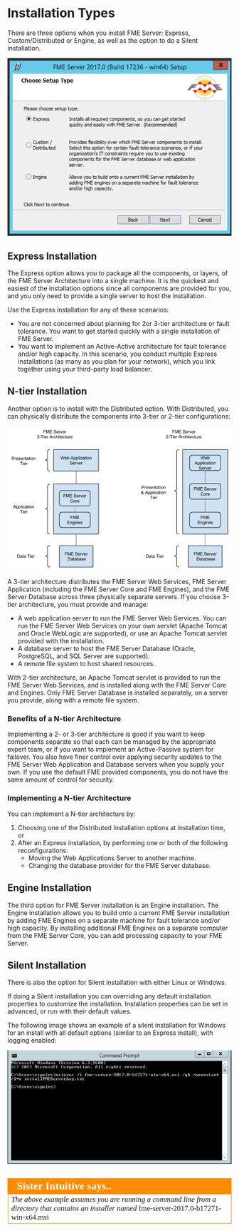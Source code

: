 # Installation Types #

There are three options when you install FME Server: Express, Custom/Distributed or Engine, as well as the option to do a Silent installation.

![](./Images/1.001.installationOptionsScreen.png)
<br>
## Express Installation ##

The Express option allows you to package all the components, or layers, of the FME Server Architecture into a single machine. It is the quickest and easiest of the installation options since all components are provided for you, and you only need to provide a single server to host the installation.

Use the Express installation for any of these scenarios:

- You are not concerned about planning for 2or 3-tier architecture or fault tolerance. You want to get started quickly with a single installation of FME Server.
- You want to implement an Active-Active architecture for fault tolerance and/or high capacity. In this scenario, you conduct multiple Express installations (as many as you plan for your network), which you link together using your third-party load balancer.


## N-tier Installation ##
Another option is to install with the Distributed option. With Distributed, you can physically distribute the components into 3-tier or 2-tier configurations:

![](./Images/1.002.3_2_tier_architecture.png)

A 3-tier architecture distributes the FME Server Web Services, FME Server Application (including the FME Server Core and FME Engines), and the FME Server Database across three physically separate servers. If you choose 3-tier architecture, you must provide and manage:

- A web application server to run the FME Server Web Services. You can run the FME Server Web Services on your own servlet (Apache Tomcat and Oracle WebLogic are supported), or use an Apache Tomcat servlet provided with the installation.
- A database server to host the FME Server Database (Oracle, PostgreSQL, and SQL Server are supported).
- A remote file system to host shared resources.

With 2-tier architecture, an Apache Tomcat servlet is provided to run the FME Server Web Services, and is installed along with the FME Server Core and Engines. Only FME Server Database is installed separately, on a server you provide, along with a remote file system.

### Benefits of a N-tier Architecture ###

Implementing a 2- or 3-tier architecture is good if you want to keep components separate so that each can be managed by the appropriate expert team, or if you want to implement an Active-Passive system for failover. You also have finer control over applying security updates to the FME Server Web Application and Database servers when you supply your own. If you use the default FME provided components, you do not have the same amount of control for security.

### Implementing a N-tier Architecture ###

You can implement a N-tier architecture by:

1. Choosing one of the Distributed Installation options at installation time, or
2. After an Express installation, by performing one or both of the following reconfigurations:
	- Moving the Web Applications Server to another machine.
	- Changing the database provider for the FME Server database.

## Engine Installation ##
The third option for FME Server installation is an Engine installation. The Engine installation allows you to build onto a current FME Server installation by adding FME Engines on a separate machine for fault tolerance and/or high capacity. By installing additional FME Engines on a separate computer from the FME Server Core, you can add processing capacity to your FME Server.

## Silent Installation ##
There is also the option for Silent installation with either Linux or Windows. 

If doing a Silent installation you can overriding any default installation properties to customize the installation. Installation properties can be set in advanced, or run with their default values.

The following image shows an example of a silent installation for Windows for an install with all default options (similar to an Express install), with logging enabled:

![](./Images/1.003.SilentInstallExample.png)

##

<!--sister intuitive Section--> 

<table style="border-spacing: 0px">
<tr>
<td style="vertical-align:middle;background-color:darkorange;border: 2px solid darkorange">
<i class="fa fa-info-circle fa-lg fa-pull-left fa-fw" style="color:white;padding-right: 12px;vertical-align:text-top"></i>
<span style="color:white;font-size:x-large;font-weight: bold;font-family:serif">Sister Intuitive says..</span>
</td>
</tr>

<tr>
<td style="border: 1px solid darkorange">
<span style="font-family:serif; font-style:italic; font-size:larger">
The above example assumes you are running a command line from a directory that contains an installer named </span><span style="font-family:serif; font-style:bold; font-size:larger">fme-server-2017.0-b17271-win-x64.msi
</span>
</td>
</tr>
</table>
